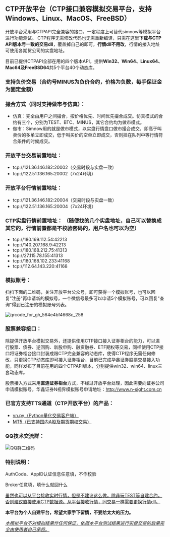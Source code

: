 ## **CTP开放平台（CTP接口兼容模拟交易平台，支持Windows、Linux、MacOS、FreeBSD）**

开放平台采用与CTPAPI完全兼容的接口，一定程度上可替代simnow等模拟平台进行功能测试。 CTP程序无需修改代码也无需重新编译，只需在这里**下载与CTP API版本号一致的交易dll**，覆盖掉自己的即可，**行情dll不用改**，行情的接入地址可使用各期货公司的实盘地址。

目前已提供CTPAPI全部在用的四个版本API，提供**Win32、Win64、Linux64、Mac64及FreeBSD64**共5个平台40个动态库。

### 支持负价交易（合约号MINUS为负价合约，价格为负数，每手保证金为固定金额）

### 撮合方式（同时支持做市与仿真）：
- 仿真：完全由用户之间撮合，按价格优先、时间优先撮合成交。仿真模式的合约有三个，分别为TEST、BTC、MINUS，其它合约均为做市模式。
- 做市：Simnow用的就是做市模式，以实盘行情盘口做市撮合成交，即高于叫卖价的多单立即成交，低于叫买价的空单立即成交，否则挂在队列中等行情符合条件的时候成交。

### **开放平台交易前置地址：**

- tcp://121.36.146.182:20002（交易时段与实盘一致）
- tcp://122.51.136.165:20002（7x24环境）

### **开放平台行情前置地址：**

- tcp://121.36.146.182:20004（交易时段与实盘一致）
- tcp://122.51.136.165:20004（7x24环境）

### **CTP实盘行情前置地址：** （随便找的几个实盘地址，自己可以替换成其它的，行情前置都是不校验密码的，用户名也可以为空）

- tcp://180.169.112.54:42213
- tcp://140.207.168.9:42213
- tcp://180.168.212.75:41313
- tcp://27.115.78.155:41313
- tcp://180.168.102.233:41168
- tcp://112.64.143.220:41168

### **模拟账号：** 
扫扫下面的二维码，关注开放平台公众号，即可获得一个模拟账号，也可以回复"注册"再申请新的模拟号，一个微信号最多可以申请5个模拟账号，可以回复"查询"得到已注册的模拟账号列表。

![qrcode_for_gh_564e4bf4668c_258](https://user-images.githubusercontent.com/83346523/120095274-ad600a00-c157-11eb-8496-7d680bd1f39b.jpg)

### **股票兼容接口：**
除提供开放平台模拟交易外，还提供使用CTP接口接入证券柜台的能力，可以进行股票、债券、逆回购、新股申购、融资融券、ETF期权等交易，同样使用CTP接口将证券柜台接口封装成跟CTP完全兼容的动态库，使得CTP程序无需任何修改，只更换CTP动态库即可接入证券柜台，目前已完成华鑫证券股票交易接入功能，同样发布了目前在用的四个CTPAPI版本，分别提供win32、win64、linux三套动态库。

股票接入方式采用**直连证券柜台**方式，不经过开放平台处理，因此需要向证券公司申请模拟账号，华鑫证券N视界模拟账号申请地址：http://www.n-sight.com.cn

### **已官方支持TTS通道（CTP开放平台）的产品：**
- [vn.py（Python量化交易客户端）](https://www.vnpy.com/)
- [MT5（已支持国内A股及期货期权交易）](https://www.zhihu.com/people/mt5ctp)

### **QQ技术交流群：**

![QQ群二维码](https://user-images.githubusercontent.com/83346523/123681604-99a1e380-d87c-11eb-9ac1-301551cc704c.jpg)

### **特别说明：**

AuthCode、AppID认证信息任意填，不作校验

Broker任意填，填什么就回什么

<u>虽然也可以从平台接收实时行情，但是不建议这么做，除非玩TEST等自建合约，否则建议直接使用CTP数据源。从平台接收行情，同交易一样需要更换行情dll。</u>


**本平台为个人自建平台，希望大家手下留情，不要给太大的压力。**

<u>*本模拟平台不对模拟结果作任何保证，依据本平台测试结果进行实盘交易的后果完全由使用者自己承担。*</u>
